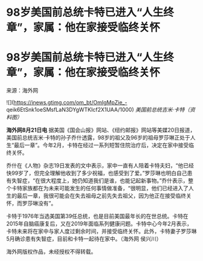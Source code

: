 # 98岁美国前总统卡特已进入“人生终章”，家属：他在家接受临终关怀

# 98岁美国前总统卡特已进入“人生终章”，家属：他在家接受临终关怀

来源：海外网

![](https://inews.gtimg.com/om_bt/OmIgMpZie_-
qeik6EtSnk1oeSMsfLaN3DYgWTKIcf2X1UAA/1000) _美国前总统吉米·卡特（资料图）_

**海外网8月21日电**
据美国《国会山报》网站、《纽约邮报》网站等美媒20日报道，美国前总统吉米·卡特的孙子乔什透露，98岁的祖父及96岁的祖母罗莎琳正处于人生“最后一章”。今年2月，卡特在经过一系列短暂住院治疗后，决定在家中接受临终关怀。

乔什在《人物》杂志19日发表的文中表示，家中一直有人陪着卡特夫妇，“他已经快99岁了，但完全理解他收到了多少祝福，也感受到了爱。”罗莎琳也明白自己患有失智症，“在很大程度上，她仍知道我们是谁，也能记起新事物。”乔什表示，整个卡特家族都在为未来可能发生的任何事情做准备，“很明显，他们已经进入了人生的最后一章，我很可能会在失去祖母之前先失去祖父，因为他正在接受临终关怀，而罗莎琳没有”。

卡特于1976年当选美国第39任总统，也是目前美国最年长的在世总统。卡特在2015年自脑癌康复后，又在2019年面临系列健康问题。卡特中心今年2月表示，卡特未来将在家中与家人度过剩余时间，并接受临终关怀。此外，卡特妻子罗莎琳5月确诊患有失智症，目前和卡特一起待在家中。（海外网
侯兴川）

海外网版权作品，未经授权不得转载。

